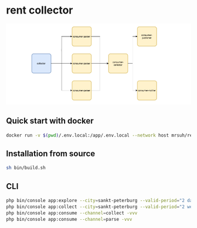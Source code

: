 # rent collector

![Screen](/screen.png)

## Quick start with docker
```bash
docker run -v $(pwd)/.env.local:/app/.env.local --network host mrsuh/rent-collector php /app/bin/console
```

## Installation from source
```sh
sh bin/build.sh
```

## CLI
```sh
php bin/console app:explore --city=sankt-peterburg --valid-period="2 days" --search-query="снять квартиру спб" --max-valid-results=80 -vvv
php bin/console app:collect --city=sankt-peterburg --valid-period="2 weeks" -vvv
php bin/console app:consume --channel=collect -vvv
php bin/console app:consume --channel=parse -vvv
```